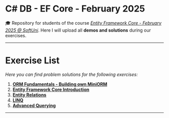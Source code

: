 # C# DB - EF Core - February 2025
🎓 Repository for students of the course [*Entity Framework Core - February 2025 @ SoftUni*](https://softuni.bg/trainings/4842/entity-framework-core-february-2025). Here I will upload all **demos and solutions** during our exercises.
***
# Exercise List
*Here you can find problem solutions for the following exercises:*
1. [**ORM Fundamentals - Building own MiniORM**](https://github.com/KrIsKa7a/CSharp_Db_Feb_2025/tree/main/W01_MiniORM)
2. [**Entity Framework Core Introduction**](https://github.com/KrIsKa7a/CSharp_Db_Feb_2025/tree/main/E01_EntityFrameworkCore_Introduction)
3. [**Entity Relations**](https://github.com/KrIsKa7a/CSharp_Db_Feb_2025/tree/main/E02_EntityRelations)
4. [**LINQ**](https://github.com/KrIsKa7a/CSharp_Db_Feb_2025/tree/main/E03_LINQ)
5. [**Advanced Querying**](https://github.com/KrIsKa7a/CSharp_Db_Feb_2025/tree/main/E04_AdvancedQuerying)

***
